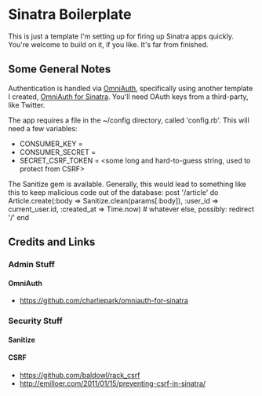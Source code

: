 # Sinatra Boilerplate

This is just a template I'm setting up for firing up Sinatra apps quickly. You're welcome to build on it, if you like. It's far from finished.

## Some General Notes

Authentication is handled via [OmniAuth](https://github.com/intridea/omniauth), specifically using another template I created, [OmniAuth for Sinatra](https://github.com/charliepark/omniauth-for-sinatra). You'll need OAuth keys from a third-party, like Twitter.

The app requires a file in the ~/config directory, called 'config.rb'. This will need a few variables:
* CONSUMER_KEY = <the consumer key for your OAuth provider>
* CONSUMER_SECRET = <the consumer secret for your OAuth provider>
* SECRET_CSRF_TOKEN = <some long and hard-to-guess string, used to protect from CSRF>

The Sanitize gem is available. Generally, this would lead to something like this to keep malicious code out of the database:
    post '/article' do
      Article.create(:body => Sanitize.clean(params[:body]), :user_id => current_user.id, :created_at => Time.now)
      # whatever else, possibly: redirect '/'
    end



## Credits and Links

### Admin Stuff

#### OmniAuth

* https://github.com/charliepark/omniauth-for-sinatra



### Security Stuff

#### Sanitize


#### CSRF

* https://github.com/baldowl/rack_csrf
* http://emilloer.com/2011/01/15/preventing-csrf-in-sinatra/
